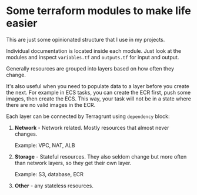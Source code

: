 # Some terraform modules to make life easier

This are just some opinionated structure that I use in my projects.

Individual documentation is located inside each module.
Just look at the modules and inspect `variables.tf` and `outputs.tf` for input and output.

Generally resources are grouped into layers based on how often they change.

It's also useful when you need to populate data to a layer before you create the next. 
For example in ECS tasks, you can create the ECR first, push some images, then create the ECS. 
This way, your task will not be in a state where there are no valid images in the ECR.

Each layer can be connected by Terragrunt using `dependency` block:

1. **Network** - Network related. Mostly resources that almost never changes.

   Example: VPC, NAT, ALB

2. **Storage** - Stateful resources.
   They also seldom change but more often than network layers, so they get their own layer.

   Example: S3, database, ECR

3. **Other** - any stateless resources.

